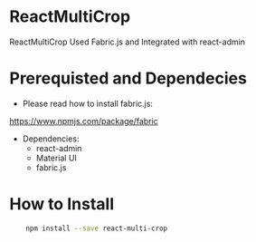 # ReactMultiCrop
ReactMultiCrop Used Fabric.js and Integrated with react-admin

# Prerequisted and Dependecies

* Please read how to install fabric.js:

https://www.npmjs.com/package/fabric

* Dependencies:
  * react-admin
  * Material UI
  * fabric.js

# How to Install

```bash
    npm install --save react-multi-crop
```
